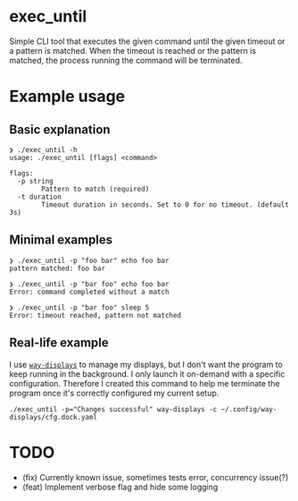 # exec_until

Simple CLI tool that executes the given command until the given timeout or a pattern is matched. When the timeout is reached or the pattern is matched, the process running the command will be terminated.

# Example usage

## Basic explanation

```
❯ ./exec_until -h
usage: ./exec_until [flags] <command>

flags:
  -p string
        Pattern to match (required)
  -t duration
        Timeout duration in seconds. Set to 0 for no timeout. (default 3s)
```

## Minimal examples

```
❯ ./exec_until -p "foo bar" echo foo bar
pattern matched: foo bar

❯ ./exec_until -p "bar foo" echo foo bar
Error: command completed without a match

❯ ./exec_until -p "bar foo" sleep 5
Error: timeout reached, pattern not matched
```

## Real-life example

I use [`way-displays`](https://github.com/alex-courtis/way-displays) to manage my displays, but I don't want the program to keep running in the background. I only launch it on-demand with a specific configuration. Therefore I created this command to help me terminate the program once it's correctly configured my current setup.

```
./exec_until -p="Changes successful" way-displays -c ~/.config/way-displays/cfg.dock.yaml
```

# TODO

- (fix) Currently known issue, sometimes tests error, concurrency issue(?) 
- (feat) Implement verbose flag and hide some logging
